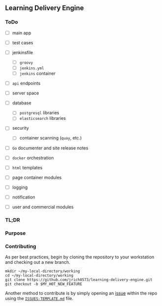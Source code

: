 ## Learning Delivery Engine


### ToDo

  - [ ] main app
  - [ ] test cases
  - [ ] jenkinsfile
    - [ ] `groovy`
    - [ ] `jenkins.yml`
    - [ ] `jenkins` container
  - [ ] `api` endpoints
  - [ ] server space
  - [ ] database
    - [ ] `postgresql` libraries
    - [ ] `elasticsearch` libraries
  - [ ] security
    - [ ] container scanning (`quay`, etc.)
  - [ ] `Go` documenter and site release notes
  - [ ] `docker` orchestration
  - [ ] `html` templates
  - [ ] page container modules
  - [ ] logging
  - [ ] notification
  - [ ] user and commercial modules



### TL;DR

### Purpose


### Contributing
As per best practices, begin by cloning the repository to your workstation and checking out a new branch.

```Shell
mkdir ~/my-local-directory/working
cd ~/my-local-directory/working
git clone https://github.com/jrich8573/learning-delivery-engine.git
git checkout -b $MY_HOT_NEW_FEATURE
```
Another method to contribute is by simply opening an [issue](https://github.com/jrich8573/learning-delivery-engine/issues) within the repo
using the [`ISSUES-TEMPLATE.md`](.github/ISSUES-TEMPLATE.md) file. 
